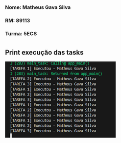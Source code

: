 ### Nome: Matheus Gava Silva
### RM: 89113
### Turma: 5ECS

#

## Print execução das tasks
![alt text](image.png)